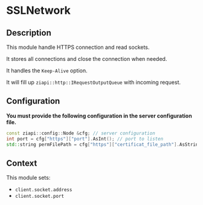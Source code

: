 # SSLNetwork

## Description

This module handle HTTPS connection and read sockets.

It stores all connections and close the connection when needed.

It handles the `Keep-Alive` option.

It will fill up `ziapi::http::IRequestOutputQueue` with incoming request.

## Configuration

**You must provide the following configuration in the server configuration file.**

```cpp
const ziapi::config::Node &cfg; // server configuration
int port = cfg["https"]["port"].AsInt(); // port to listen
std::string permFilePath = cfg["https"]["certificat_file_path"].AsString(); // path to the certificate

```

## Context

This module sets:
- `client.socket.address`
- `client.socket.port` 

